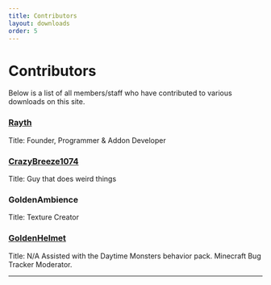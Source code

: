 ```yaml
---
title: Contributors
layout: downloads
order: 5
---
```


# Contributors

Below is a list of all members/staff who have contributed to various downloads on this site.

### [Rayth](https://github.com/Rayth)

Title: Founder, Programmer & Addon Developer

### [CrazyBreeze1074](https://github.com/Breeze1074)

Title: Guy that does weird things

### GoldenAmbience

Title: Texture Creator

### [GoldenHelmet](https://youtube.com/channel/UCcrW5iYh_4Z2pXZwu-vFUkw)

Title: N/A
Assisted with the Daytime Monsters behavior pack. Minecraft Bug Tracker Moderator.

****************

